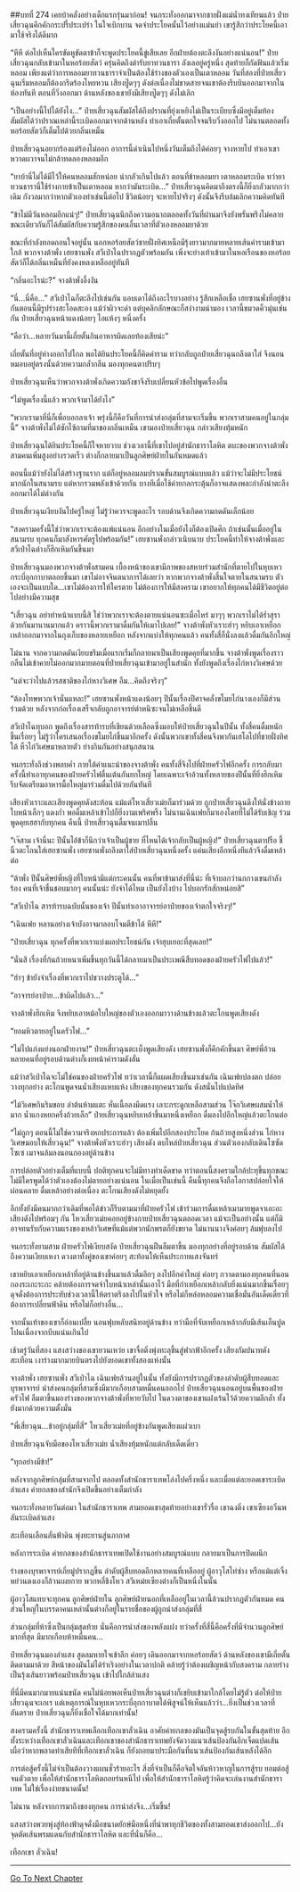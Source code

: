##บทที่ 274 เคยบ้าคลั่งอย่างเด็กแรกรุ่นมาก่อน!
จนกระทั่งออกมาจากชายฝั่งแม่น้ำทงเทียนแล้ว ป๋ายเสี่ยวฉุนคึกคักกระปรี้ประเปร่า ในใจเบิกบาน จดจำประโยคนั้นไว้อย่างแม่นยำ เขารู้สึกว่าประโยคนี้เอามาใช้จริงได้ดีมาก

“หึหึ ต่อไปเห็นใครขัดหูขัดตาข้าก็จะพูดประโยคนี้ขู่เสียเลย อีกฝ่ายต้องตะลึงงันอย่างแน่นอน!” ป๋ายเสี่ยวฉุนกลับเข้ามาในหอร้อยสัตว์ ครุ่นคิดถึงตำรับยาทวนธารา ลังเลอยู่ครู่หนึ่ง สุดท้ายก็กัดฟันแล้วเริ่มหลอม
เพียงแต่ว่าการหลอมยาทวนธาราจำเป็นต้องใช้ร่างของตัวเองเป็นเตาหลอม วันที่สองที่ป๋ายเสี่ยวฉุนเริ่มหลอมก็ต้องกรีดร้องโหยหวน เสียงปู๊ดๆๆ ดังต่อเนื่องไม่ขาดสายจนเขาต้องรีบบินออกมาจากในห้องทันที
ตอนที่วิ่งออกมา ด้านหลังของเขายังมีเสียงปู๊ดๆๆ ดังไม่เลิก

“เป็นอย่างนี้ไปได้ยังไง...” ป๋ายเสี่ยวฉุนสัมผัสได้ถึงปราณที่ยุ่งเหยิงไม่เป็นระเบียบซึ่งมีอยู่เต็มท้อง สัมผัสได้ว่าปราณเหล่านี้ระเบิดออกมาจากด้านหลัง ทำเอาเถี่ยตั้นตกใจจนรีบวิ่งออกไป ไม่นานตลอดทั้งหอร้อยสัตว์ก็เต็มไปด้วยกลิ่นเหม็น

ป๋ายเสี่ยวฉุนอยากร้องแต่ร้องไม่ออก อาการนี้ดำเนินไปหนึ่งวันเต็มถึงได้ค่อยๆ จางหายไป ทำเอาเขาหวาดผวาจนไม่กล้าทดลองหลอมอีก

“ยาบ้านี่ไม่ได้มีไว้ให้คนหลอมสักหน่อย น่ากลัวเกินไปแล้ว ตอนที่ข้าหลอมยา เตาหลอมระเบิด ทว่ายาทวนธารานี่ใช้ร่างกายข้าเป็นเตาหลอม หากว่ามันระเบิด...” ป๋ายเสี่ยวฉุนคิดมาถึงตรงนี้ก็ยิ่งกลัวมากกว่าเดิม กังวลมากว่าหากตัวเองทำเช่นนี้ต่อไป ชีวิตน้อยๆ จะหายไปจริงๆ ดังนั้นจึงรีบล้มเลิกความคิดทันที

“ข้าไม่มีวันหลอมอีกแน่ๆ!” ป๋ายเสี่ยวฉุนนึกถึงความอนาถตลอดทั้งวันที่ผ่านมาจึงยังพรั่นพรึงไม่คลาย ขณะเดียวกันก็ได้สัมผัสกับความรู้สึกของคนอื่นเวลาที่ตัวเองหลอมยาด้วย

ขณะที่กำลังทอดถอนใจอยู่นั้น นอกหอร้อยสัตว์ชายฝั่งทิศเหนือมีรุ้งยาวมากมายหลายเส้นคำรามเข้ามาใกล้ พวกจางต้าพั่ง เฮยซานพั่ง สวีเป่าไฉปรากฏตัวพร้อมกัน เพิ่งจะย่างเท้าเข้ามาในหอเรือนของหอร้อยสัตว์ก็ได้กลิ่นเหม็นที่ยังคงหลงเหลืออยู่ทันที

“กลิ่นอะไรน่ะ?” จางต้าพั่งอึ้งงัน

“นี่...นี่คือ...” สวีเป่าไฉก็ตะลึงไปเช่นกัน แอบเดาได้ถึงอะไรบางอย่าง รู้สึกเหลือเชื่อ เฮยซานพั่งที่อยู่ข้างกันตอนนี้มีรูปร่างสะโอดสะอง แม้ว่าผิวจะดำ แต่บุคลิกลักษณะก็สง่างามน่ามอง เวลานี้ขมวดคิ้วมุ่นเช่นกัน
ป๋ายเสี่ยวฉุนหน้าแดงน้อยๆ ไอแห้งๆ หนึ่งครั้ง

“คือว่า...หลายวันมานี้เถี่ยตั้นกินอาหารผิดเลยท้องเสียน่ะ”

เถี่ยตั้นที่อยู่ห่างออกไปไกล พอได้ยินประโยคนี้ก็คิดคำราม ทว่ากลับถูกป๋ายเสี่ยวฉุนถลึงตาใส่ จึงนอนหมอบอยู่ตรงนั้นด้วยความกล้ำกลืน มองทุกคนตาปริบๆ

ป๋ายเสี่ยวฉุนเห็นว่าพวกจางต้าพั่งเกิดความกังขาจีงรีบเปลี่ยนหัวข้อไปพูดเรื่องอื่น

“ไม่พูดเรื่องนี้แล้ว พวกเจ้ามาได้ยังไง”

“พวกเรามาที่นี่ก็เพื่อบอกลาเจ้า พรุ่งนี้ก็คือวันที่การนำส่งกลุ่มที่สามจะเริ่มขึ้น พวกเราสามคนอยู่ในกลุ่มนี้” จางต้าพั่งไม่ได้ซักไซ้ถามที่มาของกลิ่นเหม็น เขามองป๋ายเสี่ยวฉุน กล่าวเสียงทุ้มหนัก

ป๋ายเสี่ยวฉุนได้ยินประโยคนี้ก็ใจหายวาบ ช่วงเวลานี้ที่เขาไปอยู่สำนักธาราโลหิต ตบะของพวกจางต้าพั่งสามคนเพิ่มสูงอย่างรวดเร็ว ต่างก็กลายมาเป็นลูกศิษย์ฝ่ายในกันหมดแล้ว

ตอนนี้แม้ว่ายังไม่ได้สร้างฐานราก แต่ก็อยู่หลอมลมปราณขั้นสมบูรณ์แบบแล้ว แม้ว่าจะไม่มีประโยชน์มากนักในสนามรบ แต่หากรวมพลังเข้าด้วยกัน บางทีเมื่อใช้ค่ายกลกระตุ้นก็อาจแสดงพละกำลังน่าตะลึงออกมาได้ไม่ต่างกัน

ป๋ายเสี่ยวฉุนเงียบงันไปครู่ใหญ่ ไม่รู้ว่าควรจะพูดอะไร รอบด้านจึงเกิดความกดดันเล็กน้อย

“สงครามครั้งนี้ใช่ว่าพวกเราจะต้องแพ้แน่นอน อีกอย่างในเมื่อยังไงก็ต้องเปิดศึก ถ้าเช่นนั้นเมื่ออยู่ในสนามรบ ทุกคนก็มาสังหารศัตรูไปพร้อมกัน!” เฮยซานพั่งกล่าวเนิบนาบ ประโยคนี้ทำให้จางต้าพั่งและสวีเป่าไฉต่างก็ฮึกเหิมกันขึ้นมา

ป๋ายเสี่ยวฉุนมองพวกจางต้าพั่งสามคน เบื้องหน้าของเขามีภาพของสหายร่วมสำนักที่ตายไปในหุบเหวกระบี่อุกกาบาตลอยขึ้นมา เขาไม่อาจจินตนาการได้เลยว่า หากพวกจางต้าพั่งสิ้นใจตายในสนามรบ ตัวเองจะเป็นแบบใด...เขาไม่ต้องการให้ใครตาย ไม่ต้องการให้มีสงคราม เขาอยากให้ทุกคนได้มีชีวิตอยู่ต่อไปอย่างมีความสุข

“เสี่ยวฉุน อย่าทำหน้าแบบนี้สิ ใช่ว่าพวกเราจะต้องตายแน่นอนซะเมื่อไหร่ มาๆๆ พวกเราไม่ได้ร่ำสุราด้วยกันมานานมากแล้ว คราวนี้พวกเรามาดื่มกันให้เมาไปเลย!” จางต้าพั่งหัวเราะฮ่าๆ หยิบเอาเหยือกเหล้าออกมาจากในถุงเก็บของหลายเหยือก หลังจากแบ่งให้ทุกคนแล้ว คนทั้งสี่ก็นั่งลงแล้วดื่มกันอึกใหญ่

ไม่นาน จากความกดดันเงียบขรึมเมื่อแรกเริ่มก็กลายมาเป็นเสียงพูดคุยที่มากขึ้น จางต้าพั่งพูดเรื่องราวกลืนไม่เข้าคายไม่ออกมากมายตอนที่ป๋ายเสี่ยวฉุนเข้ามาอยู่ในสำนัก ทั้งยังพูดถึงเรื่องไก่หางวิเศษด้วย

“แต่จะว่าไปแล้วรสชาติของไก่หางวิเศษ อืม...คิดถึงจริงๆ”

“ต้องโทษพวกเจ้านั่นแหละ!” เฮยซานพั่งหน้าแดงน้อยๆ ปีนั้นเรื่องปีศาจคลั่งขโมยไก่นางเองก็มีส่วนร่วมด้วย หลังจากก่อเรื่องเสร็จกลับถูกอาจารย์ตำหนิซะจนไม่เหลือชิ้นดี

สวีเป่าไฉทุบอก พูดถึงเรื่องสารท้ารบที่เขียนด้วยเลือดซึ่งมอบให้ป๋ายเสี่ยวฉุนในปีนั้น ทั้งสี่คนดื่มหนักขึ้นเรื่อยๆ ไม่รู้ว่าใครเสนอเรื่องขโมยไก่ขึ้นมาอีกครั้ง ดังนั้นพวกเขาทั้งสี่คนจึงพากันเฮโลไปที่ชายฝั่งทิศใต้ หิ้วไก่วิเศษมาหลายตัว ย่างกินกันอย่างสนุกสนาน

จนกระทั่งถึงช่วงพลบค่ำ ภายใต้คำแนะนำของจางต้าพั่ง คนทั้งสี่จึงไปที่ฝ่ายครัวไฟอีกครั้ง การกลับมาครั้งนี้ทำเอาทุกคนของฝ่ายครัวไฟตื่นเต้นกันยกใหญ่ โดยเฉพาะเจ้าอ้วนทั้งหลายของปีนั้นที่ยิ่งฮึกเหิม รีบจัดเตรียมอาหารมื้อใหญ่มาร่วมดื่มไปด้วยกันทันที

เสียงหัวเราะและเสียงพูดคุยดังสะท้อน แม้แต่โหวเสี่ยวเม่ยก็มาร่วมด้วย ถูกป๋ายเสี่ยวฉุนดึงให้นั่งข้างกาย ใบหน้าเล็กๆ แดงก่ำ พอดื่มเหล้าเข้าไปก็ยิ่งงามเพริศพริ้ง
ไม่นานเฉินเฟยก็มาเองโดยที่ไม่ได้รับเชิญ ร่วมพูดคุยเฮฮากับทุกคน คืนนี้ ป๋ายเสี่ยวฉุนดื่มจนเมาปลิ้น

“เจ๊สาม เจ้านี่นะ ปีนั้นไอ้ข้าก็นึกว่าเจ้าเป็นผู้ชาย ที่ไหนได้เจ้ากลับเป็นผู้หญิง!” ป๋ายเสี่ยวฉุนตาปรือ ชี้นิ้วตะโกนใส่เฮยซานพั่ง
เฮยซานพั่งถลึงตาใส่ป๋ายเสี่ยวฉุนหนึ่งครั้ง แค่นเสียงอีกหนึ่งทีแล้วจึงดื่มเหล้าต่อ

“ต้าพั่ง ปีนั้นศิษย์พี่หญิงที่ใบหน้ามีแต่กระคนนั้น คนที่พาข้ามาส่งที่นี่น่ะ ที่เจ้าบอกว่านกกางเขนกำลังร้อง คนที่เจ้าชื่นชอบมากๆ คนนั้นน่ะ ยังจำได้ไหม เป็นยังไงบ้าง ไปบอกรักสักหน่อยสิ”

“สวีเป่าไฉ สารท้ารบฉบับนั้นของเจ้า ปีนั้นทำเอาอาจารย์อาป๋ายของเจ้าตกใจจริงๆ!”

“เฉินเฟย หลานอย่างเจ้าบังอาจมาลอบโจมตีข้าได้ หึหึ!”

“ป๋ายเสี่ยวฉุน ทุกครั้งที่พวกเราแบ่งผลประโยชน์กัน เจ้าฮุบเยอะที่สุดเลย!”

“นั่นสิ เรื่องที่ก้นถ้วยหนาเพิ่มขึ้นทุกวันนี้ได้กลายมาเป็นประเพณีสืบทอดของฝ่ายครัวไฟไปแล้ว!”

“ฮ่าๆ ข้ายังจำเรื่องที่พวกเราไปขวางประตูได้...”

“อาจารย์อาป๋าย...ข้าผิดไปแล้ว...”

จางต้าพั่งฮึกเหิม จึงหยิบเอาหม้อใบใหญ่ของตัวเองออกมาวางด้านข้างแล้วตะโกนพูดเสียงดัง

“ยอมหิวตายอยู่ในครัวไฟ...”

“ไม่ไปแก่งแย่งนอกฝ่ายงาน!” ป๋ายเสี่ยวฉุนตะเบ็งพูดเสียงดัง เฮยซานพั่งก็คึกคักขึ้นมา ศิษย์พี่อ้วนหลายคนที่อยู่รอบด้านต่างก็เงยหน้าคำรามดังลั่น

แม้ว่าสวีเป่าไฉจะไม่ใช่คนของฝ่ายครัวไฟ ทว่าเวลานี้ก็แผดเสียงขึ้นมาเช่นกัน เฉินเฟยปลงตก ปล่อยวางทุกอย่าง ตะโกนพูดจนน้ำเสียงแหบแห้ง เสียงของทุกคนรวมกัน ดังสนั่นไปแปดทิศ

“ไม้วิเศษกินริมขอบ ลำต้นห้ามแตะ หั่นเนื้อลงมีดแรง เลาะกระดูกเหลือสามส่วน โจ๊กวิเศษผสมน้ำให้มาก น้ำแกงหยกครึ่งถ้วยเล็ก” ป๋ายเสี่ยวฉุนหยิบเหล้าขึ้นมาหนึ่งเหยือก ดื่มลงไปอึกใหญ่แล้วตะโกนต่อ

“ไม่ถูกๆ ตอนนี้ไม่ใช่ความจริงหกประการแล้ว ต้องเพิ่มไปอีกสองประโยค ก้นถ้วยสูงหนึ่งส่วน ไก่หางวิเศษมอบให้เสี่ยวฉุน!” จางต้าพั่งหัวเราะฮ่าๆ เสียงดัง ตบไหล่ป๋ายเสี่ยวฉุน ส่วนตัวเองกลับเดินโซซัดโซเซ เมาจนล้มลงนอนกองอยู่ด้านข้าง

การปล่อยตัวอย่างเต็มที่แบบนี้ ปกติทุกคนจะไม่มีทางทำเด็ดขาด ทว่าตอนนี้สงครามใกล้ปะทุขึ้นทุกขณะ ไม่มีใครพูดได้ว่าตัวเองต้องไม่ตายอย่างแน่นอน ในเมื่อเป็นเช่นนี้ คืนนี้ทุกคนจึงถือโอกาสปล่อยใจให้ผ่อนคลาย ดื่มเหล้าอย่างต่อเนื่อง ตะโกนเสียงดังไม่หยุดยั้ง

อีกทั้งยังมีคนมากกว่าเดิมที่พอได้ข่าวก็รีบตามมาที่ฝ่ายครัวไฟ เข้าร่วมการดื่มเหล้าเมามายพูดจาเอะอะเสียงดังไปพร้อมๆ กัน
โหวเสี่ยวเม่ยคอยอยู่ข้างกายป๋ายเสี่ยวฉุนตลอดเวลา แม้จะเป็นอย่างนั้น แต่ก็มิอาจทนรับกับความแรงของเหล้าวิเศษที่แม้แต่พวกนักพรตก็ยังขยาด ไม่นานนางจึงค่อยๆ ล้มฟุบลงไป

จนกระทั่งยามสาม ฝ่ายครัวไฟเงียบสงัด ป๋ายเสี่ยวฉุนฝืนลืมตาขึ้น มองทุกอย่างที่อยู่รอบด้าน สัมผัสได้ถึงความเงียบเหงา ดวงตาทั้งคู่ของเขาค่อยๆ สะท้อนให้เห็นประกายแสงจันทร์

เขาหยิบเอาเหยือกเหล้าที่อยู่ด้านข้างขึ้นมาแล้วดื่มอึกๆ ลงไปอีกคำใหญ่ ค่อยๆ กวาดตามองทุกคนที่นอนกองระเกะระกะ คล้ายต้องการจดจำใบหน้าเหล่านั้นเอาไว้ มือที่กำเหยือกเหล้ากลับยิ่งแน่นมากขึ้นเรื่อยๆ ดุจดั่งต้องการประทับช่วงเวลานี้ให้ตราตรึงลงไปในหัวใจ หรือไม่ก็หล่อหลอมความเชื่อมั่นอันเด็ดเดี่ยวที่ต้องการเปลี่ยนฟ้าดิน หรือไม่ก็อย่างอื่น...

จากนั้นเท้าของเขาก็อ่อนเปลี้ย นอนฟุบหลับสนิทอยู่ด้านข้าง ทว่ามือที่จับเหยือกเหล้ากลับมีเส้นเอ็นปูดโปนเนื่องจากบีบแน่นเกินไป

เช้าตรู่วันที่สอง แสงสว่างของเขายวนเหว่ย เขาจื่อติ่งพุ่งทะลุขึ้นสู่ฟากฟ้าอีกครั้ง เสียงกัมปนาทดังสะเทือน เงาร่างมากมายบินตรงไปยังยอดเขาทั้งสองแห่งนั้น

จางต้าพั่ง เฮยซานพั่ง สวีเป่าไฉ เฉินเฟยล้วนอยู่ในนั้น ทั้งยังมีการปรากฏตัวของลำดับผู้สืบทอดและบุรพาจารย์ นำส่งคนกลุ่มที่สามซึ่งมีมากเกือบสามหมื่นคนออกไป
ป๋ายเสี่ยวฉุนนอนอยู่บนพื้นของฝ่ายครัวไฟ ลืมตาขึ้นมองร่างของพวกจางต้าพั่งที่หายวับไป ในดวงตาของเขาแฝงเร้นไว้ด้วยความลึกล้ำ ทั้งยังมากด้วยความตั้งมั่น

“พี่เสี่ยวฉุน...ข้าอยู่กลุ่มที่สี่” โหวเสี่ยวเม่ยที่อยู่ข้างกันพูดเสียงแผ่วเบา

ป๋ายเสี่ยวฉุนจับมือของโหวเสี่ยวเม่ย น้ำเสียงทุ้มหนักแต่กลับเด็ดเดี่ยว

“ทุกอย่างมีข้า!”

หลังจากลูกศิษย์กลุ่มที่สามจากไป ตลอดทั้งสำนักธาราเทพโล่งไปครึ่งหนึ่ง และเมื่อแต่ละยอดเขาระเบิดลำแสง ค่ายกลของสำนักจึงเปิดขึ้นอย่างเต็มกำลัง

จนกระทั่งหลายวันต่อมา ในสำนักธาราเทพ สามยอดเขาสุดท้ายอย่างเขารั่วรื่อ เขาฉงติ่ง เขาเซียงอวิ๋นพลันระเบิดลำแสง

สะเทือนเลือนลั่นฟ้าดิน พุ่งทะยานสู่นภากาศ

หลังการระเบิด ค่ายกลของสำนักธาราเทพเปิดใช้งานอย่างสมบูรณ์แบบ กลายมาเป็นการปิดผนึก

ร่างของบุรพาจารย์เถี่ยมู่ปรากฏขึ้น ลำดับผู้สืบทอดอีกหลายคนที่เหลืออยู่ ผู้อาวุโสไท่ซ่าง หรือแม้แต่เจิ้งหย่วนตงเองก็ล้วนเผยกาย พวกหลี่ชิงโหว สวีเหม่ยเซียงต่างก็เป็นหนึ่งในนั้น

ผู้อาวุโสแทบจะทุกคน ลูกศิษย์ฝ่ายใน ลูกศิษย์ฝ่ายนอกที่เหลืออยู่ในเวลานี้ล้วนปรากฏตัวกันหมด คนส่วนใหญ่ในบรรดาคนเหล่านั้นต่างก็อยู่ในรายชื่อของผู้ถูกนำส่งกลุ่มที่สี่

ส่วนกลุ่มที่ห้าซึ่งเป็นกลุ่มสุดท้าย นั่นคือการนำส่งของพลังแฝง ทว่าครั้งที่สี่นี้คือครั้งที่มีจำนวนลูกศิษย์มากที่สุด มีมากเกือบห้าหมื่นคน...

ป๋ายเสี่ยวฉุนมองลำแสง สูดลมหายใจเข้าลึก ค่อยๆ เดินออกมาจากหอร้อยสัตว์ ด้านหลังของเขามีเถี่ยตั้นติดตามมาด้วย สีหน้าของมันไม่ได้ร่าเริงอย่างในเวลาปกติ คล้ายรู้ว่าต้องเผชิญหน้ากับสงคราม กลายร่างเป็นรุ้งเส้นยาวพร้อมป๋ายเสี่ยวฉุน เข้าไปใกล้ลำแสง

ที่นี่มีคนมากมายแน่นขนัด คนไม่น้อยพอเห็นป๋ายเสี่ยวฉุนต่างก็เขยิบเข้ามาใกล้โดยไม่รู้ตัว ต่อให้ป๋ายเสี่ยวฉุนจะเกเร แต่เหตุการณ์ในหุบเหวกระบี่อุกกาบาตได้พิสูจน์ให้เห็นแล้วว่า...ยิ่งเป็นช่วงเวลาที่อันตราย ป๋ายเสี่ยวฉุนก็ยิ่งเชื่อใจได้มากเท่านั้น!

สงครามครั้งนี้ สำนักธาราเทพเลือกเทือกเขาลั่วเฉิน อาศัยค่ายกลของมันเป็นจุดสู้รบกันในขั้นสุดท้าย อีกทั้งระหว่างเทือกเขาลั่วเฉินและเทือกเขาของสำนักธาราเทพยังจัดวางแนวเส้นป้องกันอีกเจ็ดแปดเส้น เผื่อว่าหากพลาดท่าเสียทีที่เทือกเขาลั่วเฉิน ก็ยังถอยมาประมือกันที่แนวเส้นป้องกันเส้นหลังได้อีก

การต่อสู้ครั้งนี้ไม่จำเป็นต้องวางแผนชั่วร้ายอะไร สิ่งที่จำเป็นก็คือจิตใจอันห้าวหาญในการสู้รบ ยอมต่อสู้จนตัวตาย เพื่อให้สำนักธาราโลหิตถอยร่นหนีไป เพื่อให้สำนักธาราโลหิตรู้ว่าคิดจะเล่นงานสำนักธาราเทพ ไม่ใช่เรื่องง่ายขนาดนั้น!

ไม่นาน หลังจากการมาถึงของทุกคน การนำส่งจึง...เริ่มขึ้น!

แสงสว่างพวยพุ่งสู่ท้องฟ้าดุจดั่งมือขนาดยักษ์มือหนึ่งที่นำพาทุกชีวิตของทั้งสามยอดเขาส่งออกไป...ยังจุดตัดเส้นพรมแดนกับสำนักธาราโลหิต และที่นั่นก็คือ...

เทือกเขา ลั่วเฉิน!

------


[Go To Next Chapter]( ./92.md)